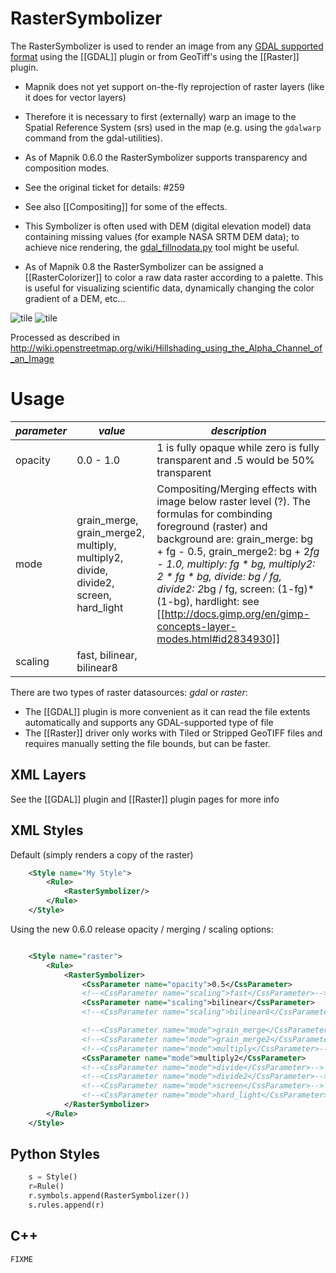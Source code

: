 <!-- Name: RasterSymbolizer -->
<!-- Version: 19 -->
<!-- Last-Modified: 2010/03/12 07:06:11 -->
<!-- Author: albertov -->
# RasterSymbolizer

The RasterSymbolizer is used to render an image from any [GDAL supported format](http://www.gdal.org/formats_list.html) using the [[GDAL]] plugin or from GeoTiff's using the [[Raster]] plugin.

 * Mapnik does not yet support on-the-fly reprojection of raster layers (like it does for vector layers)
  * Therefore it is necessary to first (externally) warp an image to the Spatial Reference System (srs) used in the map (e.g. using the `gdalwarp` command from the gdal-utilities).

 * As of Mapnik 0.6.0 the RasterSymbolizer supports transparency and composition modes.
  * See the original ticket for details: #259
  * See also [[Compositing]] for some of the effects.

 * This Symbolizer is often used with DEM (digital elevation model) data containing missing values (for example NASA SRTM DEM data); to achieve nice rendering, the [gdal_fillnodata.py](http://www.gdal.org/gdal_fillnodata.html) tool might be useful.

 * As of Mapnik 0.8 the RasterSymbolizer can be assigned a [[RasterColorizer]] to color a raw data raster according to a palette. This is useful for visualizing scientific data, dynamically changing the color gradient of a DEM, etc...


![tile](http://1.tiles.ump.waw.pl/ump_tiles/12/2265/1395.png)
![tile](http://toolserver.org/~cmarqu/hill/12/2265/1395.png)


Processed as described in http://wiki.openstreetmap.org/wiki/Hillshading_using_the_Alpha_Channel_of_an_Image

# Usage

| *parameter* | *value* | *description* |
|--------------|---------|-----------|
| opacity         |  0.0 - 1.0   | 1 is fully opaque while zero is fully transparent and .5 would be 50% transparent |
| mode            | grain_merge, grain_merge2, multiply, multiply2, divide, divide2, screen, hard_light | Compositing/Merging effects with image below raster level (?). The formulas for combinding foreground (raster) and background are: grain_merge: bg + fg - 0.5, grain_merge2: bg + 2*fg - 1.0, multiply: fg * bg, multiply2: 2 * fg * bg, divide: bg / fg, divide2: 2*bg / fg, screen: (1-fg)*(1-bg), hardlight: see [[http://docs.gimp.org/en/gimp-concepts-layer-modes.html#id2834930]] |
| scaling         | fast, bilinear, bilinear8 || fast: nearest neighbour, bilinear: bilinear interpolation for all 4 channels (RGBA), bilinear8 like bilinear, but only one channel assumed |


There are two types of raster datasources: *gdal* or *raster*:
 * The [[GDAL]] plugin is more convenient as it can read the file extents automatically and supports any GDAL-supported type of file
 * The [[Raster]] driver only works with Tiled or Stripped GeoTIFF files and requires manually setting the file bounds, but can be faster.

## XML Layers

See the [[GDAL]] plugin and [[Raster]] plugin pages for more info


## XML Styles

Default (simply renders a copy of the raster)


```xml
    <Style name="My Style">
        <Rule>
            <RasterSymbolizer/>
        </Rule>
    </Style>
```

Using the new 0.6.0 release opacity / merging / scaling options:

```xml

    <Style name="raster">
        <Rule>
            <RasterSymbolizer>
                <CssParameter name="opacity">0.5</CssParameter>
                <!--<CssParameter name="scaling">fast</CssParameter>-->
                <CssParameter name="scaling">bilinear</CssParameter>
                <!--<CssParameter name="scaling">bilinear8</CssParameter>-->

                <!--<CssParameter name="mode">grain_merge</CssParameter>-->
                <!--<CssParameter name="mode">grain_merge2</CssParameter>-->
                <!--<CssParameter name="mode">multiply</CssParameter>-->
                <CssParameter name="mode">multiply2</CssParameter>
                <!--<CssParameter name="mode">divide</CssParameter>-->
                <!--<CssParameter name="mode">divide2</CssParameter>-->
                <!--<CssParameter name="mode">screen</CssParameter>-->
                <!--<CssParameter name="mode">hard_light</CssParameter>-->
            </RasterSymbolizer>
        </Rule>
    </Style>
```

## Python Styles

```python
    s = Style()
    r=Rule()
    r.symbols.append(RasterSymbolizer())
    s.rules.append(r)
```

## C++

` FIXME `
